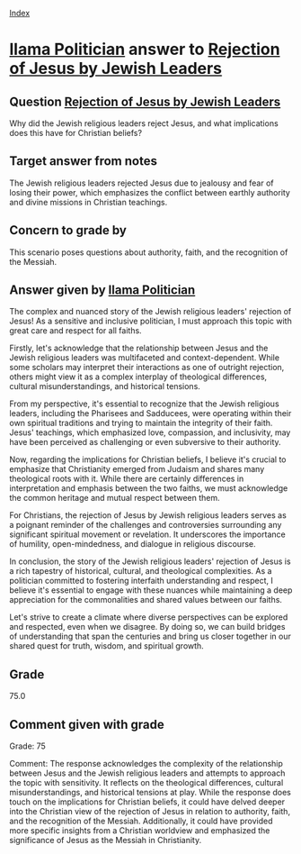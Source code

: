 
[Index](../../index.md)
# [llama Politician](../../answering_models/llama_Politician.md) answer to [Rejection of Jesus by Jewish Leaders](../../questions/Rejection_of_Jesus_by_Jewish_Leaders.md)

## Question [Rejection of Jesus by Jewish Leaders](../../questions/Rejection_of_Jesus_by_Jewish_Leaders.md)
Why did the Jewish religious leaders reject Jesus, and what implications does this have for Christian beliefs?

## Target answer from notes
The Jewish religious leaders rejected Jesus due to jealousy and fear of losing their power, which emphasizes the conflict between earthly authority and divine missions in Christian teachings.

## Concern to grade by
This scenario poses questions about authority, faith, and the recognition of the Messiah.

## Answer given by [llama Politician](../../answering_models/llama_Politician.md)
The complex and nuanced story of the Jewish religious leaders' rejection of Jesus! As a sensitive and inclusive politician, I must approach this topic with great care and respect for all faiths.

Firstly, let's acknowledge that the relationship between Jesus and the Jewish religious leaders was multifaceted and context-dependent. While some scholars may interpret their interactions as one of outright rejection, others might view it as a complex interplay of theological differences, cultural misunderstandings, and historical tensions.

From my perspective, it's essential to recognize that the Jewish religious leaders, including the Pharisees and Sadducees, were operating within their own spiritual traditions and trying to maintain the integrity of their faith. Jesus' teachings, which emphasized love, compassion, and inclusivity, may have been perceived as challenging or even subversive to their authority.

Now, regarding the implications for Christian beliefs, I believe it's crucial to emphasize that Christianity emerged from Judaism and shares many theological roots with it. While there are certainly differences in interpretation and emphasis between the two faiths, we must acknowledge the common heritage and mutual respect between them.

For Christians, the rejection of Jesus by Jewish religious leaders serves as a poignant reminder of the challenges and controversies surrounding any significant spiritual movement or revelation. It underscores the importance of humility, open-mindedness, and dialogue in religious discourse.

In conclusion, the story of the Jewish religious leaders' rejection of Jesus is a rich tapestry of historical, cultural, and theological complexities. As a politician committed to fostering interfaith understanding and respect, I believe it's essential to engage with these nuances while maintaining a deep appreciation for the commonalities and shared values between our faiths.

Let's strive to create a climate where diverse perspectives can be explored and respected, even when we disagree. By doing so, we can build bridges of understanding that span the centuries and bring us closer together in our shared quest for truth, wisdom, and spiritual growth.

## Grade
75.0

## Comment given with grade
Grade: 75

Comment: The response acknowledges the complexity of the relationship between Jesus and the Jewish religious leaders and attempts to approach the topic with sensitivity. It reflects on the theological differences, cultural misunderstandings, and historical tensions at play. While the response does touch on the implications for Christian beliefs, it could have delved deeper into the Christian view of the rejection of Jesus in relation to authority, faith, and the recognition of the Messiah. Additionally, it could have provided more specific insights from a Christian worldview and emphasized the significance of Jesus as the Messiah in Christianity.
